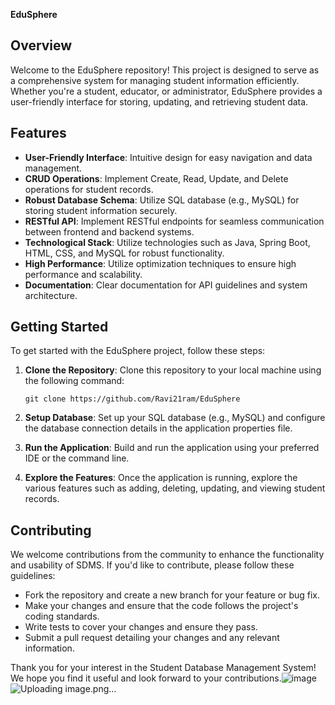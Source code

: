 **EduSphere**

## Overview
Welcome to the EduSphere repository! This project is designed to serve as a comprehensive system for managing student information efficiently. Whether you're a student, educator, or administrator, EduSphere provides a user-friendly interface for storing, updating, and retrieving student data.

## Features
- **User-Friendly Interface**: Intuitive design for easy navigation and data management.
- **CRUD Operations**: Implement Create, Read, Update, and Delete operations for student records.
- **Robust Database Schema**: Utilize SQL database (e.g., MySQL) for storing student information securely.
- **RESTful API**: Implement RESTful endpoints for seamless communication between frontend and backend systems.
- **Technological Stack**: Utilize technologies such as Java, Spring Boot, HTML, CSS, and MySQL for robust functionality.
- **High Performance**: Utilize optimization techniques to ensure high performance and scalability.
- **Documentation**: Clear documentation for API guidelines and system architecture.

## Getting Started
To get started with the EduSphere project, follow these steps:

1. **Clone the Repository**: Clone this repository to your local machine using the following command:
   ```
   git clone https://github.com/Ravi21ram/EduSphere
   ```

2. **Setup Database**: Set up your SQL database (e.g., MySQL) and configure the database connection details in the application properties file.

3. **Run the Application**: Build and run the application using your preferred IDE or the command line.

4. **Explore the Features**: Once the application is running, explore the various features such as adding, deleting, updating, and viewing student records.

## Contributing
We welcome contributions from the community to enhance the functionality and usability of SDMS. If you'd like to contribute, please follow these guidelines:
- Fork the repository and create a new branch for your feature or bug fix.
- Make your changes and ensure that the code follows the project's coding standards.
- Write tests to cover your changes and ensure they pass.
- Submit a pull request detailing your changes and any relevant information.



Thank you for your interest in the Student Database Management System! We hope you find it useful and look forward to your contributions.![image](https://github.com/Ravi21ram/EduSphere/assets/126138665/0f119d37-e5a8-40de-af37-62aba32c25c9)
![Uploading image.png…]()
